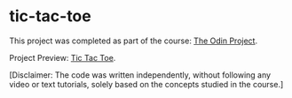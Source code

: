 # tic-tac-toe

This project was completed as part of the course: [The Odin Project](https://www.theodinproject.com/lessons/node-path-javascript-tic-tac-toe).

Project Preview: [Tic Tac Toe](https://dasha-solomkina.github.io/tic-tac-toe/).

[Disclaimer: The code was written independently, without following any video or text tutorials, solely based on the concepts studied in the course.]
